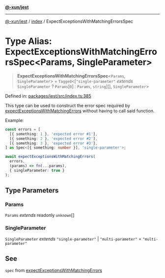 [**@-xun/jest**](../../README.md)

***

[@-xun/jest](../../README.md) / [index](../README.md) / ExpectExceptionsWithMatchingErrorsSpec

# Type Alias: ExpectExceptionsWithMatchingErrorsSpec\<Params, SingleParameter\>

> **ExpectExceptionsWithMatchingErrorsSpec**\<`Params`, `SingleParameter`\> = `Tagged`\<\[`"single-parameter"` *extends* `SingleParameter` ? `Params`\[`0`\] : `Params`, `string`\][], `SingleParameter`\>

Defined in: [packages/jest/src/index.ts:385](https://github.com/Xunnamius/test-utils/blob/dc3c2c9cf0d49938e10c5803e629f9457c84f104/packages/jest/src/index.ts#L385)

This type can be used to construct the error spec required by
[expectExceptionsWithMatchingErrors](../functions/expectExceptionsWithMatchingErrors.md) without having to call said
function.

Example:

```typescript
const errors = [
  [{ something: 1 }, 'expected error #1'],
  [{ something: 2 }, 'expected error #2'],
  [{ something: 3 }, 'expected error #3'],
] as Spec<[{ something: number }], 'single-parameter'>;

await expectExceptionsWithMatchingErrors(
  errors,
  (params) => fn(...params),
  { singleParameter: true }
);
```

## Type Parameters

### Params

`Params` *extends* readonly `unknown`[]

### SingleParameter

`SingleParameter` *extends* `"single-parameter"` \| `"multi-parameter"` = `"multi-parameter"`

## See

`spec` from [expectExceptionsWithMatchingErrors](../functions/expectExceptionsWithMatchingErrors.md)

